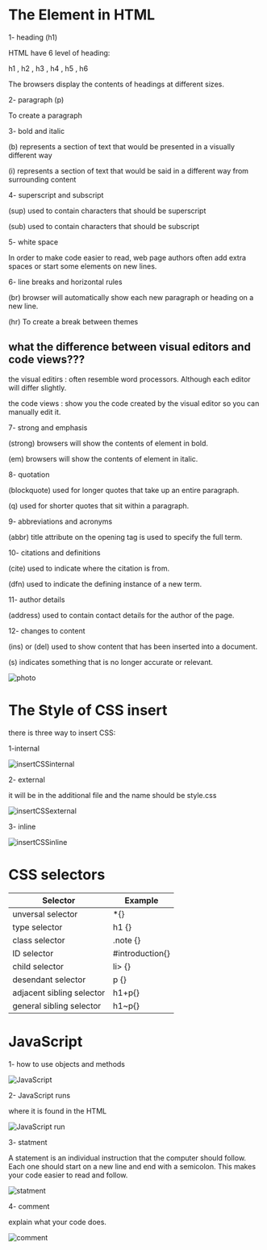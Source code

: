 # The Element in HTML

1- heading (h1)

HTML have 6 level of heading:

h1 , h2 , h3 , h4 , h5 , h6

The browsers display the contents of headings at different sizes.

2- paragraph (p)

To create a paragraph

3- bold and italic

(b) represents a section of text that would be presented in a visually different way

(i) represents a section of text that would be said in a different way from surrounding content

4- superscript and subscript

(sup) used to contain characters that should be superscript

(sub) used to contain characters that should be subscript

5- white space

In order to make code easier to read, web page authors often add extra spaces or start some elements on new lines.

6- line breaks and horizontal rules

(br) browser will automatically show each new paragraph or heading on a new line.

(hr) To create a break between themes


## what the difference between visual editors and code views???

the visual editirs : often resemble word processors. Although each editor will differ slightly.

the code views : show you the code created by the visual editor so you can manually edit it.


7- strong and emphasis

(strong) browsers will show the contents of element in bold.

(em) browsers will show the contents of element in italic.

8- quotation

(blockquote) used for longer quotes that take up an entire paragraph.

(q) used for shorter quotes that sit within a paragraph.

9- abbreviations and acronyms

(abbr) title attribute on the opening tag is used to specify the full term.

10- citations and definitions

(cite) used to indicate where the citation is from.

(dfn) used to indicate the defining instance of a new term.

11- author details

(address) used to contain contact details for the author of the page.

12- changes to content

(ins) or (del) used to show content that has been inserted into a document.

(s) indicates something that is no longer accurate or relevant.


![photo](https://github.com/naeemmusamh/Amman-201/blob/main/class-02/iamge/HTML%20and%20ELEMENTS.jpg?raw=true)


# The Style of CSS insert

there is three way to insert CSS:

1-internal

![insertCSSinternal](https://github.com/naeemmusamh/Amman-201/blob/main/class-02/iamge/insert%20CSS%20internal.jpg?raw=true)

2- external

it will be in the additional file and the name should be style.css

![insertCSSexternal](https://github.com/naeemmusamh/Amman-201/blob/main/class-02/iamge/insert%20CSS%20external.jpg?raw=true)

3- inline

![insertCSSinline](https://github.com/naeemmusamh/Amman-201/blob/main/class-02/iamge/insert%20CSS%20inline.jpg?raw=true)

# CSS selectors

|Selector|Example|
|--------|-------|
|unversal selector|*{}|
|type selector| h1 {}|
|class selector|.note {}|
|ID selector|#introduction{}|
|child selector|li> {}|
|desendant selector|p {}|
|adjacent sibling selector|h1+p{}|
|general sibling selector|h1~p{}|

# JavaScript

1- how to use objects and methods

![JavaScript](https://github.com/naeemmusamh/Amman-201/blob/main/class-02/iamge/JavaScript.jpg?raw=true)

2- JavaScript runs

where it is found in the HTML

![JavaScript run](https://github.com/naeemmusamh/Amman-201/blob/main/class-02/iamge/JavaScript%20run.jpg?raw=true)

3- statment

A statement is an individual instruction that the computer should follow. Each one should start on a new line and end with a semicolon. This makes your code easier to read and follow.

![statment](https://github.com/naeemmusamh/Amman-201/blob/main/class-02/iamge/statement.jpg?raw=true)

4- comment

explain what your code does.

![comment](https://github.com/naeemmusamh/Amman-201/blob/main/class-02/iamge/comments.jpg?raw=true)
